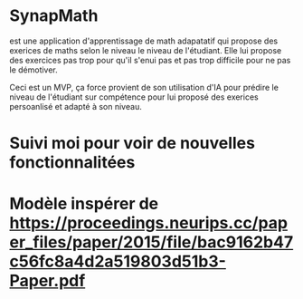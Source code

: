 # SynapMath

est une application d'apprentissage de math adapatatif qui propose des exerices de maths selon le niveau le niveau de l'étudiant. Elle lui propose des exercices pas trop pour qu'il s'enui pas et pas trop difficile pour ne pas le démotiver.

Ceci est un MVP, ça force provient de son utilisation d'IA pour prédire le niveau de l'étudiant sur compétence pour lui proposé des exerices persoanlisé et adapté à son niveau.

# Suivi moi pour voir de nouvelles fonctionnalitées

# Modèle inspérer de https://proceedings.neurips.cc/paper_files/paper/2015/file/bac9162b47c56fc8a4d2a519803d51b3-Paper.pdf